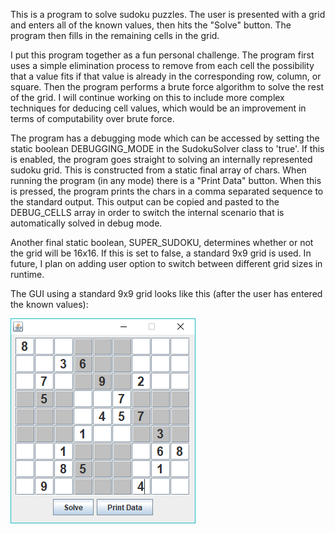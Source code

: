 This is a program to solve sudoku puzzles. The user is presented with a grid and enters all of the known values, then hits the "Solve" button. The program then fills in the remaining cells in the grid.

I put this program together as a fun personal challenge. The program first uses a simple elimination process to remove from each cell the possibility that a value fits if that value is already in the corresponding row, column, or square. Then the program performs a brute force algorithm to solve the rest of the grid. I will continue working on this to include more complex techniques for deducing cell values, which would be an improvement in terms of computability over brute force.

The program has a debugging mode which can be accessed by setting the static boolean DEBUGGING_MODE in the SudokuSolver class to 'true'. If this is enabled, the program goes straight to solving an internally represented sudoku grid. This is constructed from a static final array of chars. When running the program (in any mode) there is a "Print Data" button. When this is pressed, the program prints the chars in a comma separated sequence to the standard output. This output can be copied and pasted to the DEBUG_CELLS array in order to switch the internal scenario that is automatically solved in debug mode.

Another final static boolean, SUPER_SUDOKU, determines whether or not the grid will be 16x16. If this is set to false, a standard 9x9 grid is used. In future, I plan on adding user option to switch between different grid sizes in runtime.

The GUI using a standard 9x9 grid looks like this (after the user has entered the known values):

![GUI](https://github.com/liam-tuite/Sudoku-Solver/blob/master/SudokuSolver%20GUI.png)